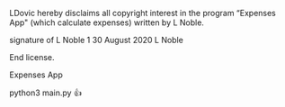 LDovic hereby disclaims all copyright interest in the program “Expenses App" (which calculate expenses) written by L Noble.

signature of L Noble 1 30 August 2020 L Noble

End license.

Expenses App

python3 main.py 👍
